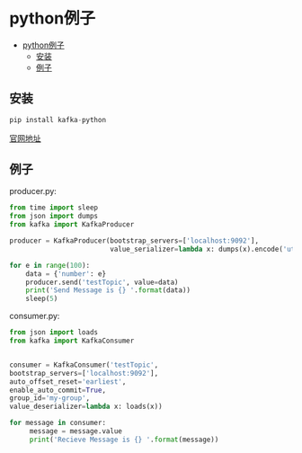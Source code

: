 # python例子
<!-- TOC -->

- [python例子](#python%e4%be%8b%e5%ad%90)
  - [安装](#%e5%ae%89%e8%a3%85)
  - [例子](#%e4%be%8b%e5%ad%90)

<!-- /TOC -->
## 安装
```python
pip install kafka-python
```

[官网地址](https://github.com/dpkp/kafka-python)



## 例子
producer.py:

```python
from time import sleep
from json import dumps
from kafka import KafkaProducer

producer = KafkaProducer(bootstrap_servers=['localhost:9092'],
                         value_serializer=lambda x: dumps(x).encode('utf-8'))

for e in range(100):
    data = {'number': e}
    producer.send('testTopic', value=data)
    print('Send Message is {} '.format(data))
    sleep(5)
```


consumer.py:
```python
from json import loads
from kafka import KafkaConsumer


consumer = KafkaConsumer('testTopic',
bootstrap_servers=['localhost:9092'],
auto_offset_reset='earliest',
enable_auto_commit=True,
group_id='my-group',
value_deserializer=lambda x: loads(x))

for message in consumer:
     message = message.value
     print('Recieve Message is {} '.format(message))
```

